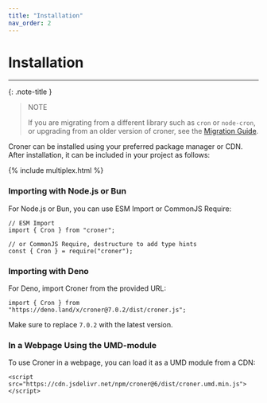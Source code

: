 ```yaml
---
title: "Installation"
nav_order: 2
---
```


# Installation

---

{: .note-title }
> NOTE
>
> If you are migrating from a different library such as `cron` or `node-cron`, or upgrading from an older version of croner, see the [Migration Guide](migration.md).

Croner can be installed using your preferred package manager or CDN. After installation, it can be included in your project as follows:

{% include multiplex.html %}

### Importing with Node.js or Bun

For Node.js or Bun, you can use ESM Import or CommonJS Require:

    // ESM Import
    import { Cron } from "croner";

    // or CommonJS Require, destructure to add type hints
    const { Cron } = require("croner");

### Importing with Deno

For Deno, import Croner from the provided URL:

    import { Cron } from "https://deno.land/x/croner@7.0.2/dist/croner.js";

Make sure to replace `7.0.2` with the latest version.

### In a Webpage Using the UMD-module

To use Croner in a webpage, you can load it as a UMD module from a CDN:

    <script src="https://cdn.jsdelivr.net/npm/croner@6/dist/croner.umd.min.js"></script>
